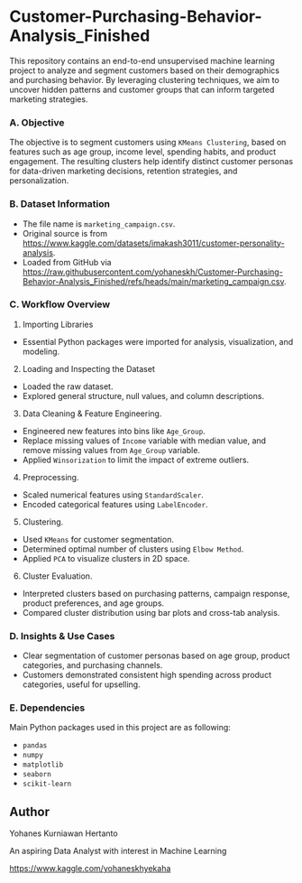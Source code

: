 # Customer-Purchasing-Behavior-Analysis_Finished

This repository contains an end-to-end unsupervised machine learning project to analyze and segment customers based on their demographics and purchasing behavior. 
By leveraging clustering techniques, we aim to uncover hidden patterns and customer groups that can inform targeted marketing strategies.

### A. Objective
The objective is to segment customers using `KMeans Clustering`, based on features such as age group, income level, spending habits, and product engagement. The resulting clusters help identify distinct customer personas for data-driven marketing decisions, retention strategies, and personalization.

### B. Dataset Information
- The file name is `marketing_campaign.csv`.
- Original source is from https://www.kaggle.com/datasets/imakash3011/customer-personality-analysis.
- Loaded from GitHub via https://raw.githubusercontent.com/yohaneskh/Customer-Purchasing-Behavior-Analysis_Finished/refs/heads/main/marketing_campaign.csv.

### C. Workflow Overview
1. Importing Libraries
- Essential Python packages were imported for analysis, visualization, and modeling.

2. Loading and Inspecting the Dataset
- Loaded the raw dataset.
- Explored general structure, null values, and column descriptions.

3. Data Cleaning & Feature Engineering.
- Engineered new features into bins like `Age_Group`.
- Replace missing values of `Income` variable with median value, and remove missing values from `Age_Group` variable.
- Applied `Winsorization` to limit the impact of extreme outliers.

4. Preprocessing.
- Scaled numerical features using `StandardScaler`.
- Encoded categorical features using `LabelEncoder`.

5. Clustering.
- Used `KMeans` for customer segmentation.
- Determined optimal number of clusters using `Elbow Method`.
- Applied `PCA` to visualize clusters in 2D space.

6. Cluster Evaluation.
- Interpreted clusters based on purchasing patterns, campaign response, product preferences, and age groups.
- Compared cluster distribution using bar plots and cross-tab analysis.

### D. Insights & Use Cases
- Clear segmentation of customer personas based on age group, product categories, and purchasing channels.
- Customers demonstrated consistent high spending across product categories, useful for upselling.

### E. Dependencies
Main Python packages used in this project are as following:
- `pandas`
- `numpy`
- `matplotlib`
- `seaborn`
- `scikit-learn`

## Author
Yohanes Kurniawan Hertanto

An aspiring Data Analyst with interest in Machine Learning

https://www.kaggle.com/yohaneskhyekaha
